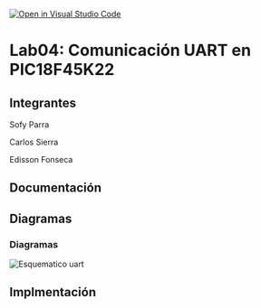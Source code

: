 [![Open in Visual Studio Code](https://classroom.github.com/assets/open-in-vscode-2e0aaae1b6195c2367325f4f02e2d04e9abb55f0b24a779b69b11b9e10269abc.svg)](https://classroom.github.com/online_ide?assignment_repo_id=19508560&assignment_repo_type=AssignmentRepo)
# Lab04: Comunicación UART en PIC18F45K22

## Integrantes

Sofy Parra

Carlos Sierra

Edisson Fonseca

## Documentación


## Diagramas

### Diagramas
![Esquematico uart]()
## Implmentación


